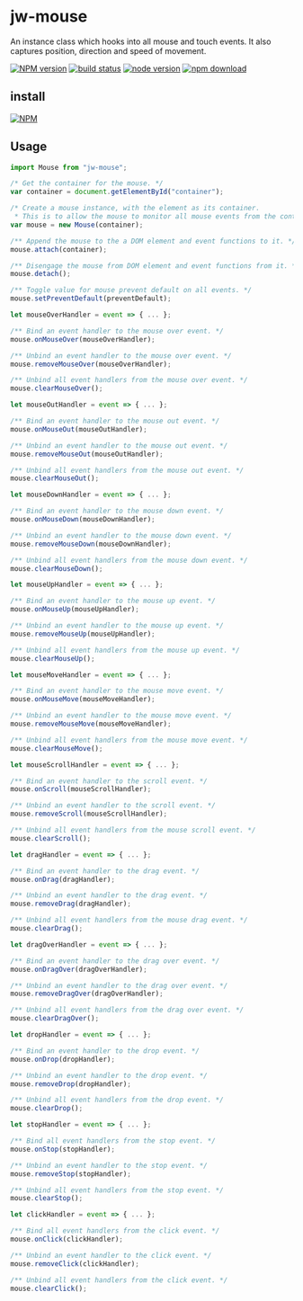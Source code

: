 # jw-mouse

An instance class which hooks into all mouse and touch events.
It also captures position, direction and speed of movement.

[![NPM version][npm-image]][npm-url]
[![build status][travis-image]][travis-url]
[![node version][node-image]][node-url]
[![npm download][download-image]][download-url]

[npm-image]: http://img.shields.io/npm/v/jw-mouse.svg
[npm-url]: http://npmjs.org/package/jw-mouse
[travis-image]: https://img.shields.io/travis/WaiChungWong/jw-mouse.svg
[travis-url]: https://travis-ci.org/WaiChungWong/jw-mouse
[node-image]: https://img.shields.io/badge/node.js-%3E=_0.10-green.svg
[node-url]: http://nodejs.org/download/
[download-image]: https://img.shields.io/npm/dm/jw-mouse.svg
[download-url]: https://npmjs.org/package/jw-mouse

## install

[![NPM](https://nodei.co/npm/jw-mouse.png)](https://nodei.co/npm/jw-mouse)

## Usage

```javascript
import Mouse from "jw-mouse";

/* Get the container for the mouse. */
var container = document.getElementById("container");

/* Create a mouse instance, with the element as its container.
 * This is to allow the mouse to monitor all mouse events from the container. */
var mouse = new Mouse(container);

/** Append the mouse to the a DOM element and event functions to it. */
mouse.attach(container);

/** Disengage the mouse from DOM element and event functions from it. */
mouse.detach();

/** Toggle value for mouse prevent default on all events. */
mouse.setPreventDefault(preventDefault);

let mouseOverHandler = event => { ... };

/** Bind an event handler to the mouse over event. */
mouse.onMouseOver(mouseOverHandler);

/** Unbind an event handler to the mouse over event. */
mouse.removeMouseOver(mouseOverHandler);

/** Unbind all event handlers from the mouse over event. */
mouse.clearMouseOver();

let mouseOutHandler = event => { ... };

/** Bind an event handler to the mouse out event. */
mouse.onMouseOut(mouseOutHandler);

/** Unbind an event handler to the mouse out event. */
mouse.removeMouseOut(mouseOutHandler);

/** Unbind all event handlers from the mouse out event. */
mouse.clearMouseOut();

let mouseDownHandler = event => { ... };

/** Bind an event handler to the mouse down event. */
mouse.onMouseDown(mouseDownHandler);

/** Unbind an event handler to the mouse down event. */
mouse.removeMouseDown(mouseDownHandler);

/** Unbind all event handlers from the mouse down event. */
mouse.clearMouseDown();

let mouseUpHandler = event => { ... };

/** Bind an event handler to the mouse up event. */
mouse.onMouseUp(mouseUpHandler);

/** Unbind an event handler to the mouse up event. */
mouse.removeMouseUp(mouseUpHandler);

/** Unbind all event handlers from the mouse up event. */
mouse.clearMouseUp();

let mouseMoveHandler = event => { ... };

/** Bind an event handler to the mouse move event. */
mouse.onMouseMove(mouseMoveHandler);

/** Unbind an event handler to the mouse move event. */
mouse.removeMouseMove(mouseMoveHandler);

/** Unbind all event handlers from the mouse move event. */
mouse.clearMouseMove();

let mouseScrollHandler = event => { ... };

/** Bind an event handler to the scroll event. */
mouse.onScroll(mouseScrollHandler);

/** Unbind an event handler to the scroll event. */
mouse.removeScroll(mouseScrollHandler);

/** Unbind all event handlers from the mouse scroll event. */
mouse.clearScroll();

let dragHandler = event => { ... };

/** Bind an event handler to the drag event. */
mouse.onDrag(dragHandler);

/** Unbind an event handler to the drag event. */
mouse.removeDrag(dragHandler);

/** Unbind all event handlers from the mouse drag event. */
mouse.clearDrag();

let dragOverHandler = event => { ... };

/** Bind an event handler to the drag over event. */
mouse.onDragOver(dragOverHandler);

/** Unbind an event handler to the drag over event. */
mouse.removeDragOver(dragOverHandler);

/** Unbind all event handlers from the drag over event. */
mouse.clearDragOver();

let dropHandler = event => { ... };

/** Bind an event handler to the drop event. */
mouse.onDrop(dropHandler);

/** Unbind an event handler to the drop event. */
mouse.removeDrop(dropHandler);

/** Unbind all event handlers from the drop event. */
mouse.clearDrop();

let stopHandler = event => { ... };

/** Bind all event handlers from the stop event. */
mouse.onStop(stopHandler);

/** Unbind an event handler to the stop event. */
mouse.removeStop(stopHandler);

/** Unbind all event handlers from the stop event. */
mouse.clearStop();

let clickHandler = event => { ... };

/** Bind all event handlers from the click event. */
mouse.onClick(clickHandler);

/** Unbind an event handler to the click event. */
mouse.removeClick(clickHandler);

/** Unbind all event handlers from the click event. */
mouse.clearClick();
```
